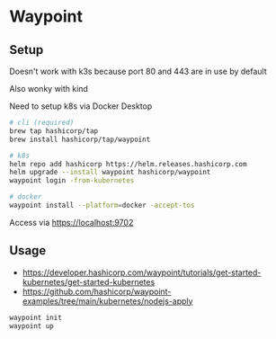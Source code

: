 # Waypoint

## Setup

Doesn't work with k3s because port 80 and 443 are in use by default

Also wonky with kind

Need to setup k8s via Docker Desktop

```bash
# cli (required)
brew tap hashicorp/tap
brew install hashicorp/tap/waypoint

# k8s
helm repo add hashicorp https://helm.releases.hashicorp.com
helm upgrade --install waypoint hashicorp/waypoint
waypoint login -from-kubernetes

# docker
waypoint install --platform=docker -accept-tos
```

Access via <https://localhost:9702>

## Usage

- <https://developer.hashicorp.com/waypoint/tutorials/get-started-kubernetes/get-started-kubernetes>
- <https://github.com/hashicorp/waypoint-examples/tree/main/kubernetes/nodejs-apply>

```bash
waypoint init
waypoint up
```
